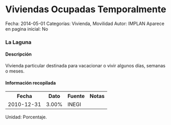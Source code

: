 Viviendas Ocupadas Temporalmente
=====

Fecha: 2014-05-01
Categorías: Vivienda, Movilidad
Autor: IMPLAN
Aparece en pagina inicial: No

### La Laguna

#### Descripción

Vivienda particular destinada para vacacionar o vivir algunos días, semanas o meses.

#### Información recopilada

<table class="table table-hover table-bordered">
  <tr><th>Fecha</th><th>Dato</th><th>Fuente</th><th>Notas</th></tr>
  <tr><td>2010-12-31</td><td>3.00%</td><td>INEGI</td><td></td></tr>
</table>

Unidad: Porcentaje.
